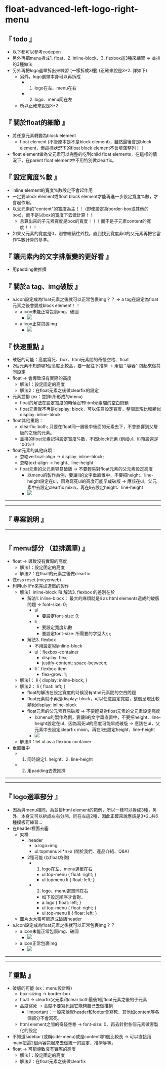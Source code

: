 # float-advanced-left-logo-right-menu

## 『 todo 』
- 以下都可以參考codepen
- 另外再把menu拆成1. float、2. inline-block、3. flexbox這3種來練習 => 並排的3種做法
- 另外再把logo選單拆出來練習 (一樣拆成3種) (正確來說是3*2..詳如下)
    - 另外，logo選單本身可以再拆成
        - 1. logo在左、menu在右
        - 2. logo、menu同在左
    - 所以正確來說是3*2...

## 『 關於float的細節 』
- 將任意元素轉變為block element
    - float element (不管原本是不是block element)，雖然最後會是block element，但這樣狀況下的float block element不會填滿整列！！
- float element做為父元素可以完整的吃到child float elements，在這樣的情況下，在parent float element中不用特別做clearfix。

## 『 設定寬度%數 』
- inline element的寬度%數設定不會起作用
- 一定要block element或float block element才能再進一步設定寬度%數，才會起作用。
- 以父元素的"content"的寬度為主！！ (即使設定為border-box或其他的box)，而不是以box的寬度下去做計算！！
    - 且算出來的子元素寬度是box的寬度！！！而不是子元素content的寬度！！！
- 如果父元素的寬度是0，則會繼續往外找，直到找到寬度非0的父元素再把它當作%數計算的基準。

## 『 讓元素內的文字排版變的更好看 』
- 用padding做推擠

## 『 關於a tag、img破版  』
- a.icon設定成為float元素之後就可以正常包裹img？？ => a tag在設定為float元素之後會變成block element！！
    - a.icon未能正常包裹img、破圖
        - ![](https://i.imgur.com/2zj011j.png)
    - a.icon正常包裹img
        - ![](https://i.imgur.com/2bz16B4.png)

## 『 快速重點 』
- 破版的可能：高度寫死、box、html元素間的奇怪空格、float
- 2個元素不知道哪1個高度比較高，要一起往下推擠 -> 用個 ".容器" 包起來做共同設定
- float -> 會導致沒有實際的高度
    - 解法1：設定固定的高度
    - 解法2：在float元素之後做clearfix的設定
- 元素並排 (ex：並排li所形成的menu)
    - float的解法在設定寬度的時候沒有html元素間的空白問題
    - float元素就不再是display: block，可以任意設定寬度，整個呈現比較類似display: inline-block
- float其他重點：
    - clearfix: both; 只要在float同一層級中後面的元素去下，不會影響到父層級的之後的元素。
    - 並排的float元素記得設定寬度%數，不然block元素 (例如ul、li)預設還是100%!!
- float元素的其他麻煩：
    - 忽略vertical-align -> display: inline-block;
    - 忽略text-align -> height、line-height
    - float元素的父元素容易破版 -> 不要輕易對float元素的父元素設定高度
        - 以menu的製作為例，要讓li的文字垂直置中，不要把height、line-height設定在ul，因為寫死ul的高度可能早成破版 -> 應該在ul，父元素中去設定clearfix mixin，再在li去設定height、line-height
        - ![](https://i.imgur.com/bzpK6hB.png)

<hr>
<hr>

## 『 專案說明 』

<hr>
<hr>

## 『 menu部分 （並排選單) 』
- float -> 導致沒有實際的高度
    - 解法1：設定固定的高度
    - 解法2：在float的元素之後做clearfix
- 做css reset (meyerweb)
- 利用ul>li*n來完成選單的製作
    - 解法1. inline-block 和 解法3. flexbox 的差別在於
        - 解法1. inline-block： 最大的麻煩就是li as html elements造成的破版問題 -> font-size: 0;
            - ul
                - 要設定font-size: 0;
            - li
                - 要設定寬度趴數
                - 要設定font-size: 所需要的字型大小;
        - 解法3. flexbox
            - 不用設定li為inline-block
            - ul：flexbox-container
                - display: flex;
                - justify-content: space-between;
            - li：flexbox-item
                - flex-grow: 1;
    - 解法1： li { display: inline-block; }
    - 解法2： li { float: left; }
        - float的解法在設定寬度的時候沒有html元素間的空白問題
        - float元素就不再是display: block，可以任意設定寬度，整個呈現比較類似display: inline-block
        - float元素的父元素容易破版 -> 不要輕易對float元素的父元素設定高度
            - 以menu的製作為例，要讓li的文字垂直置中，不要把height、line-height設定在ul，因為寫死ul的高度可能早成破版 -> 應該在ul，父元素中去設定clearfix mixin，再在li去設定height、line-height
            - ![](https://i.imgur.com/bzpK6hB.png)
    - 解法3：let ul as a flexbox container
- 垂直置中
    - 1. 同時設定1. height、2. line-height
    - 2. 用padding去做推擠

<hr>
<hr>

## 『 logo選單部分 』
- 因為與menu相同，為並排html element的範例，所以一樣可以拆成3種，另外，本身又可以拆成左右分開、同在左這2種，因此正確來說應該是3*2..共6種模板可練習...
- 在header裡面去塞
    - 架構
        - .header
            - a.logo>img
            - ul.topmenu>li*n>a (關於我們、產品介紹、Q&A)
        - 2種可能 (以float為例)
            - 1. logo在左、menu選單在右
                - ul.top-menu { float: right; }  
                - ul.topmenu li { float: left; }
            - 2. logo、menu選單同在右
                - 如下設定順序才會對..
                - a.logo { float: left; }
                - ul.top-menu { float: right; }
                - ul.top-menu li { floar: left; }
    - 圖片太大張可能造成破版header
- a.icon設定成為float元素之後就可以正常包裹img？？
    - a.icon未能正常包裹img、破圖
        - ![](https://i.imgur.com/2zj011j.png)
    - a.icon正常包裹img
        - ![](https://i.imgur.com/2bz16B4.png)

<hr>
<hr>

## 『 重點 』
- 破版的可能 (ex：menu設計時)
    - box-sizing -> border-box
    - float -> clearfix父元素和clear both最後1個float元素之後的子元素
    - 高度寫死 -> 高度不要寫死讓它能夠自己去做推擠
        - !important：一般來說就header和footer會寫死，其他如content等各個部分不會寫死。
    - html element之間的奇怪空格 -> font-size: 0、再去針對各個元素做客製化的設定
- 不知道sidebar (或稱side-menu)或是content哪1個比較長 -> 可以直接用main把這2個內容包起來去做統一的設定、推擠等等。
- float -> 可能導致沒有實際的高度
    - 解法1：設定固定的高度
    - 解法2：在float元素之後做clearfix